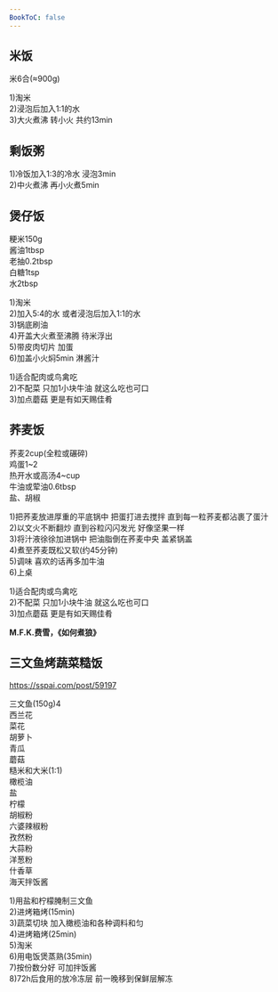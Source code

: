 ```yaml
---
BookToC: false
---
```


## 米饭

米6合(≈900g)

1)淘米  
2)浸泡后加入1:1的水  
3)大火煮沸 转小火 共约13min

## 剩饭粥

1)冷饭加入1:3的冷水 浸泡3min  
2)中火煮沸 再小火煮5min

## 煲仔饭

粳米150g  
酱油1tbsp  
老抽0.2tbsp  
白糖1tsp  
水2tbsp

1)淘米  
2)加入5:4的水 或者浸泡后加入1:1的水  
3)锅底刷油  
4)开盖大火煮至沸腾 待米浮出  
5)带皮肉切片 加蛋  
6)加盖小火焖5min 淋酱汁

1)适合配肉或鸟禽吃  
2)不配菜 只加1小块牛油 就这么吃也可口  
3)加点蘑菇 更是有如天赐佳肴

## 荞麦饭

荞麦2cup(全粒或碾碎)  
鸡蛋1~2  
热开水或高汤4~cup  
牛油或荤油0.6tbsp  
盐、胡椒

1)把荞麦放进厚重的平底锅中 把蛋打进去搅拌 直到每一粒荞麦都沾裹了蛋汁  
2)以文火不断翻炒 直到谷粒闪闪发光 好像坚果一样  
3)将汁液徐徐加进锅中 把油脂倒在荞麦中央 盖紧锅盖  
4)煮至荞麦既松又软(约45分钟)  
5)调味 喜欢的话再多加牛油  
6)上桌

1)适合配肉或鸟禽吃  
2)不配菜 只加1小块牛油 就这么吃也可口  
3)加点蘑菇 更是有如天赐佳肴

**M.F.K.费雪，《如何煮狼》**

## 三文鱼烤蔬菜糙饭

https://sspai.com/post/59197

三文鱼(150g)4  
西兰花  
菜花  
胡萝卜  
青瓜  
蘑菇  
糙米和大米(1:1)  
橄榄油  
盐  
柠檬  
胡椒粉  
六婆辣椒粉  
孜然粉  
大蒜粉  
洋葱粉  
什香草  
海天拌饭酱

1)用盐和柠檬腌制三文鱼  
2)进烤箱烤(15min)  
3)蔬菜切块 加入橄榄油和各种调料和匀  
4)进烤箱烤(25min)  
5)淘米  
6)用电饭煲蒸熟(35min)  
7)按份数分好 可加拌饭酱  
8)72h后食用的放冷冻层 前一晚移到保鲜层解冻